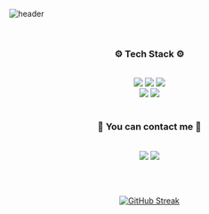 ![header](https://capsule-render.vercel.app/api?type=transparent&color=auto&height=200&section=header&text=👋%20I'm%20Yechan&desc=welcome%20to%20my%20Github&descSize=25&descAlign=68&descAlignY=69&fontSize=50&animation=fadeIn&fontColor=703EE5)

<br/>

<div align=center>
<h3> ⚙️ Tech Stack ⚙️ </h3>
<br/>
<img src="https://img.shields.io/badge/Javascript-F7DF1E?style=flat-square&logo=javascript&logoColor=black"/> <img src="https://img.shields.io/badge/Node.js-339933?style=flat-square&logo=nodedotjs&logoColor=white"/> <img src="https://img.shields.io/badge/Express-000000?style=flat-square&logo=express&logoColor=white"/> <br />
<img src="https://img.shields.io/badge/Mysql-4479A1?style=flat-square&logo=mysql&logoColor=white"/> <img src="https://img.shields.io/badge/Sequelize-52B0E7?style=flat-square&logo=sequelize&logoColor=white"/> 
</div>


<br/>

<div align=center> <h3> 🤝 You can contact me 🤝 </h3> 
<br/>
<a href="mailto:leeyechan6@gmail.com" target="_blank"><img src="https://img.shields.io/badge/Gmail-EA4335?style=flat-square&logo=gmail&logoColor=white"/></a>
<a href="https://velog.io/@yeeeeechan" target="_blank"><img src="https://img.shields.io/badge/Velog-20C997?style=flat-square&logo=velog&logoColor=white"/></a>
</div>

<br/><br/>

<div align=center>

[![GitHub Streak](https://streak-stats.demolab.com/?user=yeeeeechan&theme=aura)](https://git.io/streak-stats)

</div>

